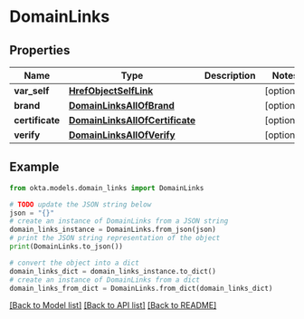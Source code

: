 # DomainLinks


## Properties

Name | Type | Description | Notes
------------ | ------------- | ------------- | -------------
**var_self** | [**HrefObjectSelfLink**](HrefObjectSelfLink.md) |  | [optional] 
**brand** | [**DomainLinksAllOfBrand**](DomainLinksAllOfBrand.md) |  | [optional] 
**certificate** | [**DomainLinksAllOfCertificate**](DomainLinksAllOfCertificate.md) |  | [optional] 
**verify** | [**DomainLinksAllOfVerify**](DomainLinksAllOfVerify.md) |  | [optional] 

## Example

```python
from okta.models.domain_links import DomainLinks

# TODO update the JSON string below
json = "{}"
# create an instance of DomainLinks from a JSON string
domain_links_instance = DomainLinks.from_json(json)
# print the JSON string representation of the object
print(DomainLinks.to_json())

# convert the object into a dict
domain_links_dict = domain_links_instance.to_dict()
# create an instance of DomainLinks from a dict
domain_links_from_dict = DomainLinks.from_dict(domain_links_dict)
```
[[Back to Model list]](../README.md#documentation-for-models) [[Back to API list]](../README.md#documentation-for-api-endpoints) [[Back to README]](../README.md)


